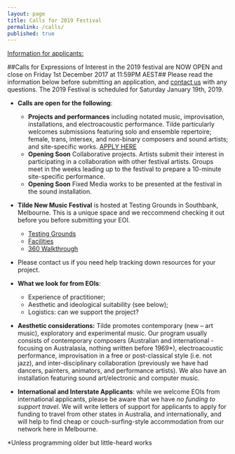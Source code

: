 ```yaml
---
layout: page
title: Calls for 2019 Festival
permalink: /calls/
published: true
---
```

<span style="text-decoration: underline;">Information for applicants:</span>


##Calls for Expressions of Interest in the 2019 festival are NOW OPEN and close on Friday 1st December 2017 at 11:59PM AEST##
Please read the information below before submitting an application, and [contact us](http://www.tilde.net.au/contact/) with any questions.
The 2019 Festival is scheduled for Saturday January 19th, 2019.

*   **Calls are open for the following**:
    *   **Projects and performances** including notated music, improvisation, installations, and electroacoustic performance. Tilde particularly welcomes submissions featuring solo and ensemble repertoire; female, trans, intersex, and non-binary composers and sound artists; and site-specific works. [APPLY HERE](https://tilde.net.au/call/#/projects)
    *   **Opening Soon** Collaborative projects. Artists submit their interest in participating in a collaboration with other festival artists. Groups meet in the weeks leading up to the festival to prepare a 10-minute site-specific performance.
    *   **Opening Soon** Fixed Media works to be presented at the festival in the sound installation. 

*   **Tilde New Music Festival** is hosted at Testing Grounds in Southbank, Melbourne. This is a unique space and we reccommend checking it out before you before submitting your EOI. 
     *   [Testing Grounds](http://www.testing-grounds.com.au/)
     *   [Facilities](http://www.testing-grounds.com.au/article/facilities-gallery/)
     *   [360 Walkthrough](https://www.google.com.au/maps/uv?hl=en&pb=!1s0x6ad642b10dc0769f%3A0x9a7244e0c52fb526!2m17!8m2!1m1!1e2!16m13!1b1!2m2!1m1!1e1!2m2!1m1!1e3!2m2!1m1!1e4!2m2!1m1!1e5!3m1!7e115!4s%2Fmaps%2Fplace%2Ftesting%2Bgrounds%2F%40-37.8212676%2C144.9674896%2C3a%2C75y%2C24.55h%2C90t%2Fdata%3D*213m4*211e1*213m2*211sNg33GpWOiecAAAQ7Lv5Utg*212e0*214m2*213m1*211s0x0%3A0x9a7244e0c52fb526&imagekey=!1e2!2sNMlTYdq04E8AAAQ7LvcrVw&sa=X&ved=0ahUKEwivqvbT0ObRAhVKFZQKHVL4ArwQoB8IfTAO&activetab=panorama/)
*   Please contact us if you need help tracking down resources for your project.
*   **What we look for from EOIs**:
    *   Experience of practitioner;
    *   Aesthetic and ideological suitability (see below);
    *   Logistics: can we support the project?
*   **Aesthetic considerations:** Tilde promotes contemporary (new – art music), exploratory and experimental music. Our program usually consists of contemporary composers (Australian and international - focusing on Australasia, nothing written before 1969*), electroacoustic performance, improvisation in a free or post-classical style (i.e. not jazz), and inter-disciplinary collaboration (previously we have had dancers, painters, animators, and performance artists). We also have an installation featuring sound art/electronic and computer music.
*   **International and Interstate Applicants**: while we welcome EOIs from international applicants, please be aware that we have _no funding to support travel_. We will write letters of support for applicants to apply for funding to travel from other states in Australia, and internationally, and will help to find cheap or couch-surfing-style accommodation from our network here in Melbourne.



*Unless programming older but little-heard works
